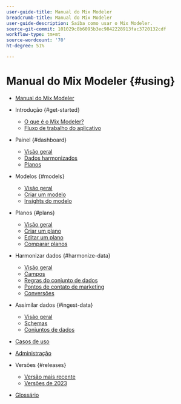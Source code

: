 ```yaml
---
user-guide-title: Manual do Mix Modeler
breadcrumb-title: Manual do Mix Modeler
user-guide-description: Saiba como usar o Mix Modeler.
source-git-commit: 101029c8b6095b3ec9842228913fac3720132cdf
workflow-type: tm+mt
source-wordcount: '70'
ht-degree: 51%

---
```



# Manual do Mix Modeler {#using}

+ [Manual do Mix Modeler](overview.md)

+ Introdução {#get-started}
   + [O que é o Mix Modeler?](get-started/about.md)
   + [Fluxo de trabalho do aplicativo](get-started/workflow.md)

+ Painel {#dashboard}
   + [Visão geral](dashboard/overview.md)
   + [Dados harmonizados](dashboard/harmonized-data.md)
   + [Planos](dashboard/plans.md)

+ Modelos {#models}
   + [Visão geral](models/overview.md)
   + [Criar um modelo](models/create.md)
   + [Insights do modelo](models/insights.md)

+ Planos {#plans}
   + [Visão geral](plans/overview.md)
   + [Criar um plano](plans/create.md)
   + [Editar um plano](plans/edit.md)
   + [Comparar planos](plans/compare.md)

+ Harmonizar dados {#harmonize-data}
   + [Visão geral](harmonize-data/overview.md)
   + [Campos](harmonize-data/fields.md)
   + [Regras do conjunto de dados](harmonize-data/dataset-rules.md)
   + [Pontos de contato de marketing](harmonize-data/marketing-touchpoints.md)
   + [Conversões](harmonize-data/conversions.md)

+ Assimilar dados {#ingest-data}
   + [Visão geral](ingest-data/overview.md)
   + [Schemas](ingest-data/schemas.md)
   + [Conjuntos de dados](ingest-data/datasets.md)

+ [Casos de uso](use-cases.md)

+ [Administração](administration.md)

+ Versões {#releases}
   + [Versão mais recente](releases/latest.md)
   + [Versões de 2023](releases/2023.md)

+ [Glossário](glossary.md)


